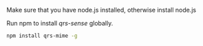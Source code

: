 Make sure that you have node.js installed, otherwise install node.js

Run npm to install *qrs-sense* globally.

```bash
npm install qrs-mime -g
```

